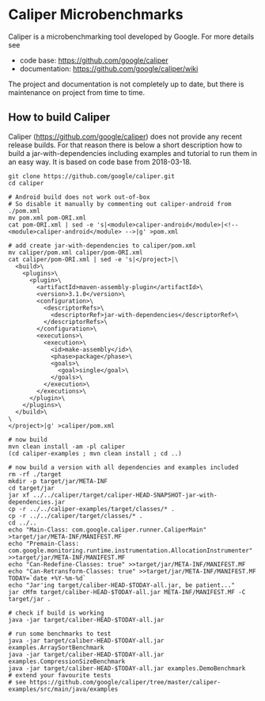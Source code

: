# Caliper Microbenchmarks

Caliper is a microbenchmarking tool developed by Google. For more details see
* code base: https://github.com/google/caliper
* documentation: https://github.com/google/caliper/wiki

The project and documentation is not completely up to date, but there is maintenance on project from time to time.


## How to build Caliper

Caliper (https://github.com/google/caliper) does not provide any recent release builds. For that reason there is below a short description how to build a jar-with-dependencies including examples and tutorial to run them in an easy way. It is based on code base from 2018-03-18.

```
git clone https://github.com/google/caliper.git
cd caliper

# Android build does not work out-of-box
# So disable it manually by commenting out caliper-android from ./pom.xml
mv pom.xml pom-ORI.xml
cat pom-ORI.xml | sed -e 's|<module>caliper-android</module>|<!-- <module>caliper-android</module> -->|g' >pom.xml

# add create jar-with-dependencies to caliper/pom.xml
mv caliper/pom.xml caliper/pom-ORI.xml
cat caliper/pom-ORI.xml | sed -e 's|</project>|\
  <build>\
    <plugins>\
      <plugin>\
        <artifactId>maven-assembly-plugin</artifactId>\
        <version>3.1.0</version>\
        <configuration>\
          <descriptorRefs>\
            <descriptorRef>jar-with-dependencies</descriptorRef>\
          </descriptorRefs>\
        </configuration>\
        <executions>\
          <execution>\
            <id>make-assembly</id>\
            <phase>package</phase>\
            <goals>\
              <goal>single</goal>\
            </goals>\
          </execution>\
        </executions>\
      </plugin>\
    </plugins>\
  </build>\
\
</project>|g' >caliper/pom.xml

# now build
mvn clean install -am -pl caliper
(cd caliper-examples ; mvn clean install ; cd ..)

# now build a version with all dependencies and examples included
rm -rf ./target
mkdir -p target/jar/META-INF
cd target/jar
jar xf ../../caliper/target/caliper-HEAD-SNAPSHOT-jar-with-dependencies.jar
cp -r ../../caliper-examples/target/classes/* .
cp -r ../../caliper/target/classes/* .
cd ../..
echo "Main-Class: com.google.caliper.runner.CaliperMain" >target/jar/META-INF/MANIFEST.MF
echo "Premain-Class: com.google.monitoring.runtime.instrumentation.AllocationInstrumenter" >>target/jar/META-INF/MANIFEST.MF
echo "Can-Redefine-Classes: true" >>target/jar/META-INF/MANIFEST.MF
echo "Can-Retransform-Classes: true" >>target/jar/META-INF/MANIFEST.MF
TODAY=`date +%Y-%m-%d`
echo "Jar'ing target/caliber-HEAD-$TODAY-all.jar, be patient..."
jar cMfm target/caliber-HEAD-$TODAY-all.jar META-INF/MANIFEST.MF -C target/jar .

# check if build is working
java -jar target/caliber-HEAD-$TODAY-all.jar 

# run some benchmarks to test
java -jar target/caliber-HEAD-$TODAY-all.jar examples.ArraySortBenchmark
java -jar target/caliber-HEAD-$TODAY-all.jar examples.CompressionSizeBenchmark
java -jar target/caliber-HEAD-$TODAY-all.jar examples.DemoBenchmark
# extend your favourite tests
# see https://github.com/google/caliper/tree/master/caliper-examples/src/main/java/examples
```
